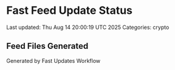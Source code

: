 # Fast Feed Update Status
Last updated: Thu Aug 14 20:00:19 UTC 2025
Categories: crypto

## Feed Files Generated

Generated by Fast Updates Workflow
